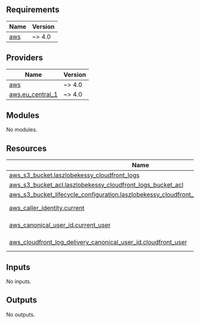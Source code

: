 <!-- BEGIN_TF_DOCS -->
## Requirements

| Name | Version |
|------|---------|
| <a name="requirement_aws"></a> [aws](#requirement\_aws) | ~> 4.0 |

## Providers

| Name | Version |
|------|---------|
| <a name="provider_aws"></a> [aws](#provider\_aws) | ~> 4.0 |
| <a name="provider_aws.eu_central_1"></a> [aws.eu\_central\_1](#provider\_aws.eu\_central\_1) | ~> 4.0 |

## Modules

No modules.

## Resources

| Name | Type |
|------|------|
| [aws_s3_bucket.laszlobekessy_cloudfront_logs](https://registry.terraform.io/providers/hashicorp/aws/latest/docs/resources/s3_bucket) | resource |
| [aws_s3_bucket_acl.laszlobekessy_cloudfront_logs_bucket_acl](https://registry.terraform.io/providers/hashicorp/aws/latest/docs/resources/s3_bucket_acl) | resource |
| [aws_s3_bucket_lifecycle_configuration.laszlobekessy_cloudfront_logs_lifecycle_configuration](https://registry.terraform.io/providers/hashicorp/aws/latest/docs/resources/s3_bucket_lifecycle_configuration) | resource |
| [aws_caller_identity.current](https://registry.terraform.io/providers/hashicorp/aws/latest/docs/data-sources/caller_identity) | data source |
| [aws_canonical_user_id.current_user](https://registry.terraform.io/providers/hashicorp/aws/latest/docs/data-sources/canonical_user_id) | data source |
| [aws_cloudfront_log_delivery_canonical_user_id.cloudfront_user](https://registry.terraform.io/providers/hashicorp/aws/latest/docs/data-sources/cloudfront_log_delivery_canonical_user_id) | data source |

## Inputs

No inputs.

## Outputs

No outputs.
<!-- END_TF_DOCS -->